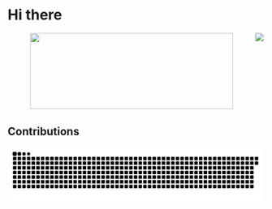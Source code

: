 # Hi there

<div align="center">
  <img align="right" src="https://github-readme-stats-ochre-nine-77.vercel.app/api?username=FESSXX&locale=cn&show_icons=true" height="150"/>
</div>
<div align="center">
  <img src="https://count.getloli.com/get/@FESSXX?theme=booru-smtg" height="150" width="400"></img>
</div>

## Contributions
<picture>
  <source media="(prefers-color-scheme: dark)" srcset="https://raw.githubusercontent.com/FESSXX/FESSXX/refs/heads/output/github-contribution-grid-snake-dark.svg">
  <source media="(prefers-color-scheme: light)" srcset="https://raw.githubusercontent.com/FESSXX/FESSXX/refs/heads/output/github-contribution-grid-snake.svg">
  <img alt="github contribution grid snake animation" src="https://raw.githubusercontent.com/FESSXX/FESSXX/refs/heads/output/github-contribution-grid-snake.svg">
</picture>
